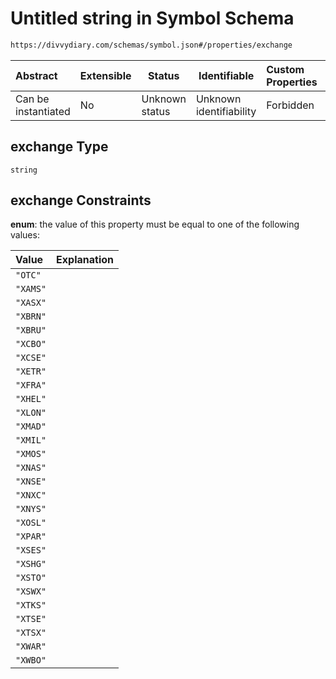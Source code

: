 # Untitled string in Symbol Schema

```txt
https://divvydiary.com/schemas/symbol.json#/properties/exchange
```

| Abstract            | Extensible | Status         | Identifiable            | Custom Properties | Additional Properties | Access Restrictions | Defined In                                                         |
| :------------------ | ---------- | -------------- | ----------------------- | :---------------- | --------------------- | ------------------- | ------------------------------------------------------------------ |
| Can be instantiated | No         | Unknown status | Unknown identifiability | Forbidden         | Allowed               | none                | [symbol.json\*](../src/schemas/symbol.json "open original schema") |

## exchange Type

`string`

## exchange Constraints

**enum**: the value of this property must be equal to one of the following values:

| Value    | Explanation |
| :------- | ----------- |
| `"OTC"`  |             |
| `"XAMS"` |             |
| `"XASX"` |             |
| `"XBRN"` |             |
| `"XBRU"` |             |
| `"XCBO"` |             |
| `"XCSE"` |             |
| `"XETR"` |             |
| `"XFRA"` |             |
| `"XHEL"` |             |
| `"XLON"` |             |
| `"XMAD"` |             |
| `"XMIL"` |             |
| `"XMOS"` |             |
| `"XNAS"` |             |
| `"XNSE"` |             |
| `"XNXC"` |             |
| `"XNYS"` |             |
| `"XOSL"` |             |
| `"XPAR"` |             |
| `"XSES"` |             |
| `"XSHG"` |             |
| `"XSTO"` |             |
| `"XSWX"` |             |
| `"XTKS"` |             |
| `"XTSE"` |             |
| `"XTSX"` |             |
| `"XWAR"` |             |
| `"XWBO"` |             |
